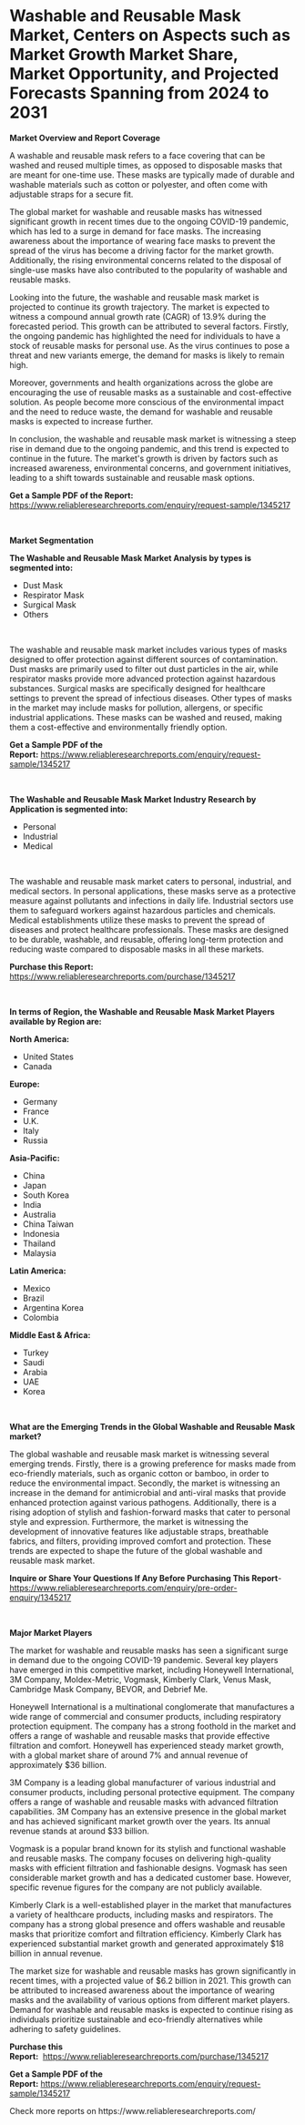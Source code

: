 <p><h1>Washable and Reusable Mask Market, Centers on Aspects such as Market Growth Market Share, Market Opportunity, and Projected Forecasts Spanning from 2024 to 2031</h1></p><p><strong>Market Overview and Report Coverage</strong></p>
<p><p>A washable and reusable mask refers to a face covering that can be washed and reused multiple times, as opposed to disposable masks that are meant for one-time use. These masks are typically made of durable and washable materials such as cotton or polyester, and often come with adjustable straps for a secure fit.</p><p>The global market for washable and reusable masks has witnessed significant growth in recent times due to the ongoing COVID-19 pandemic, which has led to a surge in demand for face masks. The increasing awareness about the importance of wearing face masks to prevent the spread of the virus has become a driving factor for the market growth. Additionally, the rising environmental concerns related to the disposal of single-use masks have also contributed to the popularity of washable and reusable masks.</p><p>Looking into the future, the washable and reusable mask market is projected to continue its growth trajectory. The market is expected to witness a compound annual growth rate (CAGR) of 13.9% during the forecasted period. This growth can be attributed to several factors. Firstly, the ongoing pandemic has highlighted the need for individuals to have a stock of reusable masks for personal use. As the virus continues to pose a threat and new variants emerge, the demand for masks is likely to remain high. </p><p>Moreover, governments and health organizations across the globe are encouraging the use of reusable masks as a sustainable and cost-effective solution. As people become more conscious of the environmental impact and the need to reduce waste, the demand for washable and reusable masks is expected to increase further.</p><p>In conclusion, the washable and reusable mask market is witnessing a steep rise in demand due to the ongoing pandemic, and this trend is expected to continue in the future. The market's growth is driven by factors such as increased awareness, environmental concerns, and government initiatives, leading to a shift towards sustainable and reusable mask options.</p></p>
<p><strong>Get a Sample PDF of the Report:</strong> <a href="https://www.reliableresearchreports.com/enquiry/request-sample/1345217">https://www.reliableresearchreports.com/enquiry/request-sample/1345217</a></p>
<p>&nbsp;</p>
<p><strong>Market Segmentation</strong></p>
<p><strong>The Washable and Reusable Mask Market Analysis by types is segmented into:</strong></p>
<p><ul><li>Dust Mask</li><li>Respirator Mask</li><li>Surgical Mask</li><li>Others</li></ul></p>
<p>&nbsp;</p>
<p><p>The washable and reusable mask market includes various types of masks designed to offer protection against different sources of contamination. Dust masks are primarily used to filter out dust particles in the air, while respirator masks provide more advanced protection against hazardous substances. Surgical masks are specifically designed for healthcare settings to prevent the spread of infectious diseases. Other types of masks in the market may include masks for pollution, allergens, or specific industrial applications. These masks can be washed and reused, making them a cost-effective and environmentally friendly option.</p></p>
<p><strong>Get a Sample PDF of the Report:</strong>&nbsp;<a href="https://www.reliableresearchreports.com/enquiry/request-sample/1345217">https://www.reliableresearchreports.com/enquiry/request-sample/1345217</a></p>
<p>&nbsp;</p>
<p><strong>The Washable and Reusable Mask Market Industry Research by Application is segmented into:</strong></p>
<p><ul><li>Personal</li><li>Industrial</li><li>Medical</li></ul></p>
<p>&nbsp;</p>
<p><p>The washable and reusable mask market caters to personal, industrial, and medical sectors. In personal applications, these masks serve as a protective measure against pollutants and infections in daily life. Industrial sectors use them to safeguard workers against hazardous particles and chemicals. Medical establishments utilize these masks to prevent the spread of diseases and protect healthcare professionals. These masks are designed to be durable, washable, and reusable, offering long-term protection and reducing waste compared to disposable masks in all these markets.</p></p>
<p><strong>Purchase this Report:</strong>&nbsp; <a href="https://www.reliableresearchreports.com/purchase/1345217">https://www.reliableresearchreports.com/purchase/1345217</a></p>
<p>&nbsp;</p>
<p><strong>In terms of Region, the Washable and Reusable Mask Market Players available by Region are:</strong></p>
<p>
    <p> <strong> North America: </strong>
        <ul>
            <li>United States</li>
            <li>Canada</li>
        </ul>
        </p> 
    <p> <strong> Europe: </strong>
        <ul>
            <li>Germany</li>
            <li>France</li>
            <li>U.K.</li>
            <li>Italy</li>
            <li>Russia</li>
        </ul>
        </p> 
    <p> <strong> Asia-Pacific: </strong>
        <ul>
            <li>China</li>
            <li>Japan</li>
            <li>South Korea</li>
            <li>India</li>
            <li>Australia</li>
            <li>China Taiwan</li>
            <li>Indonesia</li>
            <li>Thailand</li>
            <li>Malaysia</li>
        </ul>
        </p> 
    <p> <strong> Latin America: </strong>
        <ul>
            <li>Mexico</li>
            <li>Brazil</li>
            <li>Argentina Korea</li>
            <li>Colombia</li>
        </ul>
        </p> 
    <p> <strong> Middle East & Africa: </strong>
        <ul>
            <li>Turkey</li>
            <li>Saudi</li>
            <li>Arabia</li>
            <li>UAE</li>
            <li>Korea</li>
        </ul>
    </p>
    </p>
<p>&nbsp;</p>
<p><strong>What are the Emerging Trends in the Global Washable and Reusable Mask market?</strong></p>
<p><p>The global washable and reusable mask market is witnessing several emerging trends. Firstly, there is a growing preference for masks made from eco-friendly materials, such as organic cotton or bamboo, in order to reduce the environmental impact. Secondly, the market is witnessing an increase in the demand for antimicrobial and anti-viral masks that provide enhanced protection against various pathogens. Additionally, there is a rising adoption of stylish and fashion-forward masks that cater to personal style and expression. Furthermore, the market is witnessing the development of innovative features like adjustable straps, breathable fabrics, and filters, providing improved comfort and protection. These trends are expected to shape the future of the global washable and reusable mask market.</p></p>
<p><strong>Inquire or Share Your Questions If Any Before Purchasing This Report</strong>- <a href="https://www.reliableresearchreports.com/enquiry/pre-order-enquiry/1345217">https://www.reliableresearchreports.com/enquiry/pre-order-enquiry/1345217</a></p>
<p>&nbsp;</p>
<p><strong>Major Market Players</strong></p>
<p><p>The market for washable and reusable masks has seen a significant surge in demand due to the ongoing COVID-19 pandemic. Several key players have emerged in this competitive market, including Honeywell International, 3M Company, Moldex-Metric, Vogmask, Kimberly Clark, Venus Mask, Cambridge Mask Company, BEVOR, and Debrief Me. </p><p>Honeywell International is a multinational conglomerate that manufactures a wide range of commercial and consumer products, including respiratory protection equipment. The company has a strong foothold in the market and offers a range of washable and reusable masks that provide effective filtration and comfort. Honeywell has experienced steady market growth, with a global market share of around 7% and annual revenue of approximately $36 billion.</p><p>3M Company is a leading global manufacturer of various industrial and consumer products, including personal protective equipment. The company offers a range of washable and reusable masks with advanced filtration capabilities. 3M Company has an extensive presence in the global market and has achieved significant market growth over the years. Its annual revenue stands at around $33 billion.</p><p>Vogmask is a popular brand known for its stylish and functional washable and reusable masks. The company focuses on delivering high-quality masks with efficient filtration and fashionable designs. Vogmask has seen considerable market growth and has a dedicated customer base. However, specific revenue figures for the company are not publicly available.</p><p>Kimberly Clark is a well-established player in the market that manufactures a variety of healthcare products, including masks and respirators. The company has a strong global presence and offers washable and reusable masks that prioritize comfort and filtration efficiency. Kimberly Clark has experienced substantial market growth and generated approximately $18 billion in annual revenue.</p><p>The market size for washable and reusable masks has grown significantly in recent times, with a projected value of $6.2 billion in 2021. This growth can be attributed to increased awareness about the importance of wearing masks and the availability of various options from different market players. Demand for washable and reusable masks is expected to continue rising as individuals prioritize sustainable and eco-friendly alternatives while adhering to safety guidelines.</p></p>
<p><strong>Purchase this Report:</strong>&nbsp;&nbsp;<a href="https://www.reliableresearchreports.com/purchase/1345217">https://www.reliableresearchreports.com/purchase/1345217</a></p>
<p></p>
<p><strong>Get a Sample PDF of the Report:</strong>&nbsp;<a href="https://www.reliableresearchreports.com/enquiry/request-sample/1345217">https://www.reliableresearchreports.com/enquiry/request-sample/1345217</a></p>
<p>Check more reports on https://www.reliableresearchreports.com/</p>